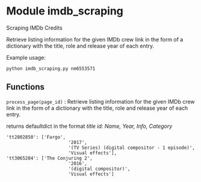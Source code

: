 Module imdb_scraping
====================
Scraping IMDb Credits

Retrieve listing information for the given IMDb crew link
in the form of a dictionary with the title, role and release year
of each entry.

Example usage: 

    python imdb_scraping.py nm6553571

Functions
---------

    
`process_page(page_id)`
:   Retrieve listing information for the given IMDb crew link
    in the form of a dictionary with the title, role and release year
    of each entry.   
    
returns defaultdict in the format *title id: Name, Year, Info, Category*
    
    'tt2802850': ['Fargo',
                           '2017',
                           '(TV Series) (digital compositor - 1 episode)',
                           'Visual effects'],
    'tt3065204': ['The Conjuring 2',
                           '2016',
                           '(digital compositor)',
                           'Visual effects']
